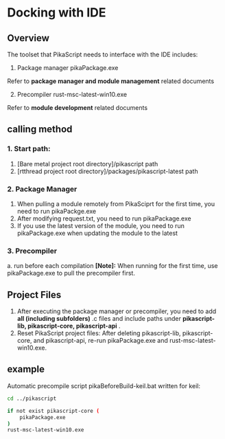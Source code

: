 # Docking with IDE
## Overview
The toolset that PikaScript needs to interface with the IDE includes:

1. Package manager pikaPackage.exe

Refer to **package manager and module management** related documents

2. Precompiler rust-msc-latest-win10.exe

Refer to **module development** related documents
## calling method
### 1. Start path:

   1. [Bare metal project root directory]/pikascript path
   1. [rtthread project root directory]/packages/pikascript-latest path
### 2. Package Manager

   1. When pulling a module remotely from PikaSciprt for the first time, you need to run pikaPackge.exe
   1. After modifying request.txt, you need to run pikaPackage.exe
   1. If you use the latest version of the module, you need to run pikaPackage.exe when updating the module to the latest
### 3. Precompiler
a. run before each compilation
**[Note]:** When running for the first time, use pikaPackage.exe to pull the precompiler first.
## Project Files

   1. After executing the package manager or precompiler, you need to add **all (including subfolders)** .c files and include paths under **pikascript-lib, pikascript-core, pikascript-api** .
   1. Reset PikaScript project files: After deleting pikascript-lib, pikascript-core, and pikascript-api, re-run pikaPackage.exe and rust-msc-latest-win10.exe.

## example

Automatic precompile script pikaBeforeBuild-keil.bat written for keil:

```bash
cd ../pikascript

if not exist pikascript-core (
    pikaPackage.exe
)
rust-msc-latest-win10.exe
````